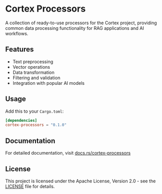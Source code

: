 # Cortex Processors

A collection of ready-to-use processors for the Cortex project, providing common data processing functionality for RAG applications and AI workflows.

## Features

- Text preprocessing
- Vector operations
- Data transformation
- Filtering and validation
- Integration with popular AI models

## Usage

Add this to your `Cargo.toml`:

```toml
[dependencies]
cortex-processors = "0.1.0"
```

## Documentation

For detailed documentation, visit [docs.rs/cortex-processors](https://docs.rs/cortex-processors)

## License

This project is licensed under the Apache License, Version 2.0 - see the [LICENSE](../LICENSE) file for details. 